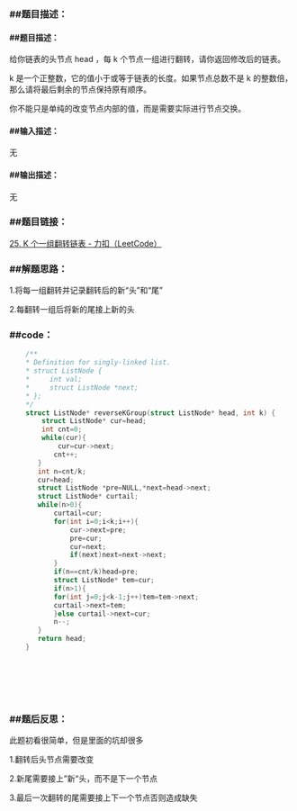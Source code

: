 

### ##题目描述：

#### 		##题目描述：

给你链表的头节点 head ，每 k 个节点一组进行翻转，请你返回修改后的链表。

k 是一个正整数，它的值小于或等于链表的长度。如果节点总数不是 k 的整数倍，那么请将最后剩余的节点保持原有顺序。

你不能只是单纯的改变节点内部的值，而是需要实际进行节点交换。

#### 		##输入描述：

无

#### 		##输出描述：

无

### ##题目链接：

[25. K 个一组翻转链表 - 力扣（LeetCode）](https://leetcode.cn/problems/reverse-nodes-in-k-group/description/)

### ##解题思路：

1.将每一组翻转并记录翻转后的新“头”和“尾”

2.每翻转一组后将新的尾接上新的头

### ##code：

```c
	/**
    * Definition for singly-linked list.
    * struct ListNode {
    *     int val;
    *     struct ListNode *next;
    * };
    */
    struct ListNode* reverseKGroup(struct ListNode* head, int k) {
        struct ListNode* cur=head;
        int cnt=0;
        while(cur){
            cur=cur->next;
           cnt++;
       }
       int n=cnt/k;
       cur=head;
       struct ListNode *pre=NULL,*next=head->next;
       struct ListNode* curtail;
       while(n>0){
           curtail=cur;
           for(int i=0;i<k;i++){
               cur->next=pre;
               pre=cur;
               cur=next;
               if(next)next=next->next;
           }
           if(n==cnt/k)head=pre;
           struct ListNode* tem=cur;
           if(n>1){
           for(int j=0;j<k-1;j++)tem=tem->next;
           curtail->next=tem;
           }else curtail->next=cur;
           n--;
       }
       return head;
    }








```



### ##题后反思：

此题初看很简单，但是里面的坑却很多

1.翻转后头节点需要改变

2.新尾需要接上”新“头，而不是下一个节点

3.最后一次翻转的尾需要接上下一个节点否则造成缺失
